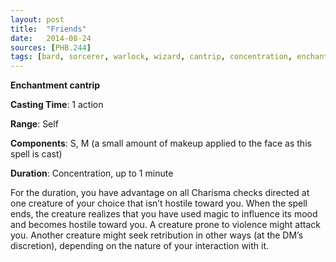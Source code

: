 ```yaml
---
layout: post
title:  "Friends"
date:   2014-08-24
sources: [PHB.244]
tags: [bard, sorcerer, warlock, wizard, cantrip, concentration, enchantment]
---
```


**Enchantment cantrip**

**Casting Time**: 1 action

**Range**: Self

**Components**: S, M (a small amount of makeup applied to the face as this spell is cast)

**Duration**: Concentration, up to 1 minute

For the duration, you have advantage on all Charisma checks directed at one creature of your choice that isn’t hostile toward you. When the spell ends, the creature realizes that you have used magic to influence its mood and becomes hostile toward you. A creature prone to violence might attack you. Another creature might seek retribution in other ways (at the DM’s discretion), depending on the nature of your interaction with it.
